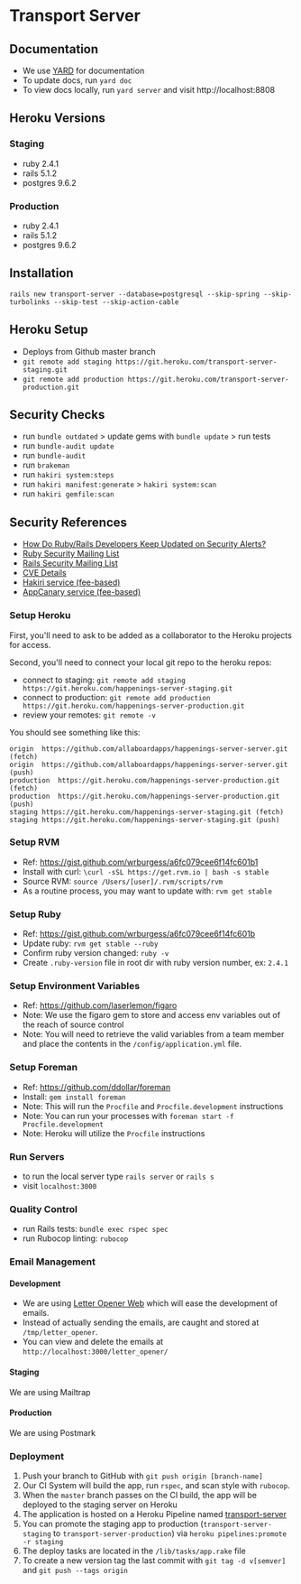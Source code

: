 # Transport Server

## Documentation

* We use [YARD](http://yardoc.org) for documentation
* To update docs, run `yard doc`
* To view docs locally, run `yard server` and visit http://localhost:8808

## Heroku Versions

### Staging

* ruby 2.4.1
* rails 5.1.2
* postgres 9.6.2

### Production

* ruby 2.4.1
* rails 5.1.2
* postgres 9.6.2

## Installation

`rails new transport-server --database=postgresql --skip-spring --skip-turbolinks --skip-test --skip-action-cable`

## Heroku Setup

* Deploys from Github master branch
* `git remote add staging https://git.heroku.com/transport-server-staging.git`
* `git remote add production https://git.heroku.com/transport-server-production.git`

## Security Checks

* run `bundle outdated` > update gems with `bundle update` > run tests
* run `bundle-audit update`
* run `bundle-audit`
* run `brakeman`
* run `hakiri system:steps`
* run `hakiri manifest:generate` > `hakiri system:scan`
* run `hakiri gemfile:scan`

## Security References

* [How Do Ruby/Rails Developers Keep Updated on Security Alerts?](http://gavinmiller.io/2015/staying-up-to-date-with-security-alerts/)
* [Ruby Security Mailing List](https://groups.google.com/forum/#!forum/ruby-security-ann)
* [Rails Security Mailing List](https://groups.google.com/forum/?fromgroups#!forum/rubyonrails-security)
* [CVE Details](https://www.cvedetails.com/)
* [Hakiri service (fee-based)](https://hakiri.io/)
* [AppCanary service (fee-based)](https://appcanary.com/)

### Setup Heroku

First, you'll need to ask to be added as a collaborator to the Heroku projects for access.

Second, you'll need to connect your local git repo to the heroku repos:
* connect to staging: `git remote add staging https://git.heroku.com/happenings-server-staging.git`
* connect to production: `git remote add production https://git.heroku.com/happenings-server-production.git`
* review your remotes: `git remote -v`

You should see something like this:
```
origin  https://github.com/allaboardapps/happenings-server-server.git (fetch)
origin  https://github.com/allaboardapps/happenings-server-server.git (push)
production  https://git.heroku.com/happenings-server-production.git (fetch)
production  https://git.heroku.com/happenings-server-production.git (push)
staging https://git.heroku.com/happenings-server-staging.git (fetch)
staging https://git.heroku.com/happenings-server-staging.git (push)
```
### Setup RVM

* Ref: https://gist.github.com/wrburgess/a6fc079cee6f14fc601b1
* Install with curl: `\curl -sSL https://get.rvm.io | bash -s stable`
* Source RVM: `source /Users/[user]/.rvm/scripts/rvm`
* As a routine process, you may want to update with: `rvm get stable`

### Setup Ruby

* Ref: https://gist.github.com/wrburgess/a6fc079cee6f14fc601b
* Update ruby: `rvm get stable --ruby`
* Confirm ruby version changed: `ruby -v`
* Create `.ruby-version` file in root dir with ruby version number, ex: `2.4.1`

### Setup Environment Variables

* Ref: https://github.com/laserlemon/figaro
* Note: We use the figaro gem to store and access env variables out of the reach of source control
* Note: You will need to retrieve the valid variables from a team member and place the contents in the `/config/application.yml` file.

### Setup Foreman

* Ref: https://github.com/ddollar/foreman
* Install: `gem install foreman`
* Note: This will run the `Procfile` and `Procfile.development` instructions
* Note: You can run your processes with `foreman start -f Procfile.development`
* Note: Heroku will utilize the `Procfile` instructions

### Run Servers

* to run the local server type `rails server` or `rails s`
* visit `localhost:3000`

### Quality Control

* run Rails tests: `bundle exec rspec spec`
* run Rubocop linting: `rubocop`

### Email Management

#### Development

* We are using [Letter Opener Web](https://github.com/fgrehm/letter_opener_web) which will ease the development of emails.
* Instead of actually sending the emails, are caught and stored at `/tmp/letter_opener`.
* You can view and delete the emails at `http://localhost:3000/letter_opener/`

#### Staging

We are using Mailtrap

#### Production

We are using Postmark

### Deployment

1. Push your branch to GitHub with `git push origin [branch-name]`
1. Our CI System will build the app, run `rspec`, and scan style with `rubocop`.
1. When the `master` branch passes on the CI build, the app will be deployed to the staging server on Heroku
1. The application is hosted on a Heroku Pipeline named [transport-server](https://dashboard.heroku.com/pipelines/dd583b0f-4721-4cf5-b195-b29f5bee8092)
1. You can promote the staging app to production (`transport-server-staging` to `transport-server-production`) via `heroku pipelines:promote -r staging`
1. The deploy tasks are located in the `/lib/tasks/app.rake` file
1. To create a new version tag the last commit with `git tag -d v[semver]` and `git push --tags origin`
